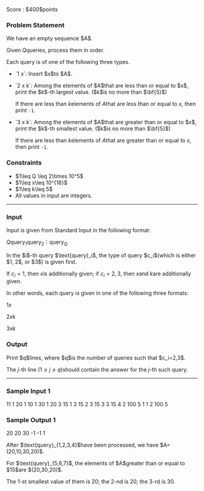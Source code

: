 
<div>

<span>

<span>

<p>
Score : $400$points
</p>

<div>

<section>

### **Problem Statement**

<p>
We have an empty sequence $A$.

Given $Q$queries, process them in order.

Each query is of one of the following three types.  
</p>

<ul>

<li>

<p>
`1 x`: Insert $x$to $A$.  
</p>

</li>

<li>

<p>
`2 x k`: Among the elements of $A$that are less than or equal to $x$, print the $k$-th largest value.  ($k$is no more than $\bf{5}$)

If there are less than $k$elements of $A$that are less than or equal to $x$, then print `-1`.
</p>

</li>

<li>

<p>
`3 x k`: Among the elements of $A$that are greater than or equal to $x$, print the $k$-th smallest value.  ($k$is no more than $\bf{5}$)

If there are less than $k$elements of $A$that are greater than or equal to $x$, then print `-1`.
</p>

</li>

</ul>

</section>

</div>

<div>

<section>

### **Constraints**

<ul>

<li>
$1\leq Q \leq 2\times 10^5$
</li>

<li>
$1\leq x\leq 10^{18}$
</li>

<li>
$1\leq k\leq 5$
</li>

<li>
All values in input are integers.
</li>

</ul>

</section>

</div>

---

<div>

<div>

<section>

### **Input**

<p>
Input is given from Standard Input in the following format:
</p>

<div>

$Q$$\text{query}_1$$\text{query}_2$$\vdots$$\text{query}_Q$
</div>

<p>
In the $i$-th query $\text{query}_i$, the type of query $c_i$(which is either $1, 2$, or $3$) is given first.

If $c_i=1$, then $x$is additionally given; if $c_i=2, 3$, then $x$and $k$are additionally given.
</p>

<p>
In other words, each query is given in one of the following three formats:  
</p>

<div>

$1$$x$
</div>

<div>

$2$$x$$k$
</div>

<div>

$3$$x$$k$
</div>

</section>

</div>

<div>

<section>

### **Output**

<p>
Print $q$lines, where $q$is the number of queries such that $c_i=2,3$.

The $j$-th line $(1\leq j\leq q)$should contain the answer for the $j$-th such query.
</p>

</section>

</div>

</div>

---

<div>

<section>

### **Sample Input 1**

<div>

11
1 20
1 10
1 30
1 20
3 15 1
3 15 2
3 15 3
3 15 4
2 100 5
1 1
2 100 5

</div>

</section>

</div>

<div>

<section>

### **Sample Output 1**

<div>

20
20
30
-1
-1
1

</div>

<p>
After $\text{query}_{1,2,3,4}$have been processed, we have $A=(20,10,30,20)$.  
</p>

<p>
For $\text{query}_{5,6,7}$, the elements of $A$greater than or equal to $15$are $(20,30,20)$.

The $1$-st smallest value of them is $20$; the $2$-nd is $20$; the $3$-rd is $30$.  
</p>

</section>

</div>

</span>

</span>

</div>
